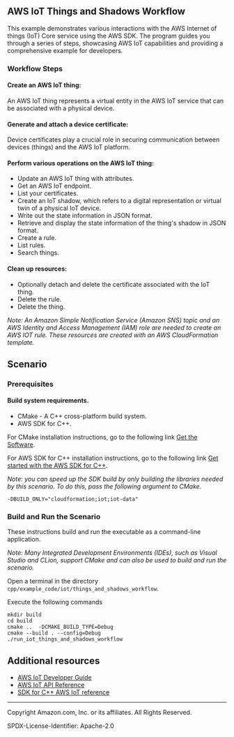 ## AWS IoT Things and Shadows Workflow
This example demonstrates various interactions with the AWS Internet of things (IoT) Core service using the AWS SDK.
The program guides you through a series of steps, showcasing AWS IoT capabilities and providing a comprehensive example for developers.



### Workflow Steps

#### Create an AWS IoT thing:

An AWS IoT thing represents a virtual entity in the AWS IoT service that can be associated with a physical device.

#### Generate and attach a device certificate:

Device certificates play a crucial role in securing communication between devices (things) and the AWS IoT platform.

#### Perform various operations on the AWS IoT thing:

* Update an AWS IoT thing with attributes.
* Get an AWS IoT endpoint.
* List your certificates.
* Create an IoT shadow, which refers to a digital representation or virtual twin of a physical IoT device.
* Write out the state information in JSON format.
* Retrieve and display the state information of the thing's shadow in JSON format.
* Create a rule.
* List rules.
* Search things.

#### Clean up resources:

* Optionally detach and delete the certificate associated with the IoT thing.
* Delete the rule.
* Delete the thing.

*Note: An 	Amazon Simple Notification Service (Amazon SNS) topic and an AWS Identity and Access Management (IAM) role are needed to create an
AWS IOT rule. These resources are created with an AWS CloudFormation template.*

## Scenario

### Prerequisites

#### Build system requirements.

* CMake - A C++ cross-platform build system.
* AWS SDK for C++.

For CMake installation instructions, go to the following link [Get the Software](https://cmake.org/download/).

For AWS SDK for C++ installation instructions, go to the following link [Get started with the AWS SDK for C++](https://docs.aws.amazon.com/sdk-for-cpp/v1/developer-guide/getting-started.html).

*Note: you can speed up the SDK build by only building the libraries needed by this scenario. To do this, pass the
following argument to CMake.*

`-DBUILD_ONLY="cloudformation;iot;iot-data"`

### Build and Run the Scenario

These instructions build and run the executable as a command-line application.

*Note: Many Integrated Development Environments (IDEs), such as Visual Studio and CLion, support CMake and can also be used to build and run the scenario.*

Open a terminal in the directory `cpp/example_code/iot/things_and_shadows_workflow`.

Execute the following commands

```shell
mkdir build
cd build
cmake ..  -DCMAKE_BUILD_TYPE=Debug
cmake --build . --config=Debug
./run_iot_things_and_shadows_workflow
```


## Additional resources

- [AWS IoT Developer Guide](https://docs.aws.amazon.com/iot/latest/developerguide/what-is-aws-iot.html)
- [AWS IoT API Reference](https://docs.aws.amazon.com/iot/latest/apireference/Welcome.html)
- [SDK for C++ AWS IoT reference](https://sdk.amazonaws.com/cpp/api/LATEST/aws-cpp-sdk-iot/html/annotated.html)

---

Copyright Amazon.com, Inc. or its affiliates. All Rights Reserved.

SPDX-License-Identifier: Apache-2.0







